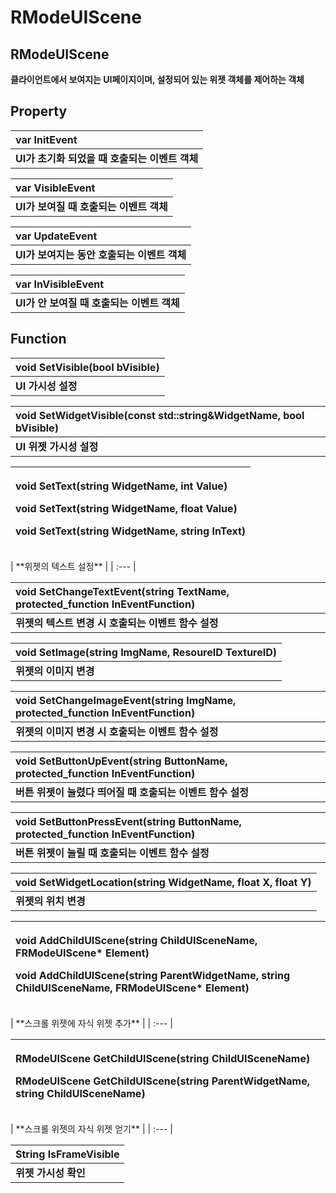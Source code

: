# RModeUIScene

## **RModeUIScene**

**클라이언트에서 보여지는 UI페이지이며, 설정되어 있는 위젯 객체를 제어하는 객체**

## **Property**

| **var InitEvent** |
| :--- |
| **UI가 초기화 되었을 때 호출되는 이벤트 객체** |

| **var VisibleEvent** |
| :--- |
| **UI가 보여질 때 호출되는 이벤트 객체** |

| **var UpdateEvent** |
| :--- |
| **UI가 보여지는 동안 호출되는 이벤트 객체** |

| **var InVisibleEvent** |
| :--- |
| **UI가 안 보여질 때 호출되는 이벤트 객체** |

 
## **Function**

| **void SetVisible\(bool bVisible\)** |
| :--- |
| **UI 가시성 설정** |

| **void SetWidgetVisible\(const std::string&WidgetName, bool bVisible\)** |
| :--- |
| **UI 위젯 가시성 설정** |

<table>
  <thead>
    <tr>
      <th style="text-align:left">
        <p><b>void SetText(string WidgetName, int Value)</b>
        </p>
        <p><b>void SetText(string WidgetName, float Value)</b>
        </p>
        <p><b>void SetText(string WidgetName, string InText)</b>
        </p>
      </th>
    </tr>
  </thead>
  <tbody></tbody>
</table>| **위젯의 텍스트 설정** |
| :--- |


| **void SetChangeTextEvent\(string TextName, protected\_function InEventFunction\)** |
| :--- |
| **위젯의 텍스트 변경 시 호출되는 이벤트 함수 설정** |

| **void SetImage\(string ImgName, ResoureID TextureID\)** |
| :--- |
| **위젯의 이미지 변경** |

| **void SetChangeImageEvent\(string ImgName, protected\_function InEventFunction\)** |
| :--- |
| **위젯의 이미지 변경 시 호출되는 이벤트 함수 설정** |

| **void SetButtonUpEvent\(string ButtonName, protected\_function InEventFunction\)** |
| :--- |
| **버튼 위젯이 눌렸다 띄어질 때 호출되는 이벤트 함수 설정** |

| **void SetButtonPressEvent\(string ButtonName, protected\_function InEventFunction\)** |
| :--- |
| **버튼 위젯이 눌릴 때 호출되는 이벤트 함수 설정** |

| **void SetWidgetLocation\(string WidgetName, float X, float Y\)** |
| :--- |
| **위젯의 위치 변경** |

<table>
  <thead>
    <tr>
      <th style="text-align:left">
        <p><b>void AddChildUIScene(string ChildUISceneName, FRModeUIScene* Element)</b>
        </p>
        <p><b>void AddChildUIScene(string ParentWidgetName, string ChildUISceneName, FRModeUIScene* Element)</b>
        </p>
      </th>
    </tr>
  </thead>
  <tbody></tbody>
</table>| **스크롤 위젯에 자식 위젯 추가** |
| :--- |


<table>
  <thead>
    <tr>
      <th style="text-align:left">
        <p><b>RModeUIScene GetChildUIScene(string ChildUISceneName)</b>
        </p>
        <p><b>RModeUIScene GetChildUIScene(string ParentWidgetName, string ChildUISceneName)</b>
        </p>
      </th>
    </tr>
  </thead>
  <tbody></tbody>
</table>| **스크롤 위젯의 자식 위젯 얻기** |
| :--- |


| **String IsFrameVisible** |
| :--- |
| **위젯 가시성 확인** |

